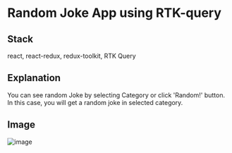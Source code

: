 # Random Joke App using RTK-query

## Stack
react, react-redux, redux-toolkit, RTK Query

## Explanation

You can see random Joke by selecting Category or click 'Random!' button. In this case, you will get a random joke in selected category.

## Image

![image](https://github.com/lhj5924/RTK-Random-Joke/assets/76608100/05989925-02ae-4398-b6f4-7038fcf54ac0)
